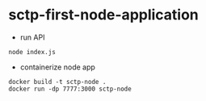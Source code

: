 # sctp-first-node-application

- run API
```
node index.js
```

- containerize node app
```
docker build -t sctp-node . 
docker run -dp 7777:3000 sctp-node
```